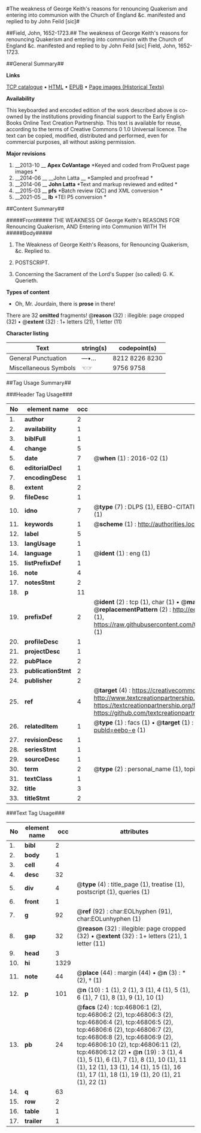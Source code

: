 #The weakness of George Keith's reasons for renouncing Quakerism and entering into communion with the Church of England &c. manifested and replied to by John Feild [sic]#

##Field, John, 1652-1723.##
The weakness of George Keith's reasons for renouncing Quakerism and entering into communion with the Church of England &c. manifested and replied to by John Feild [sic]
Field, John, 1652-1723.

##General Summary##

**Links**

[TCP catalogue](http://www.ota.ox.ac.uk/tcp/)  • 
[HTML](http://tei.it.ox.ac.uk/tcp/Texts-HTML/free/A41/A41280.html)  • 
[EPUB](http://tei.it.ox.ac.uk/tcp/Texts-EPUB/free/A41/A41280.epub) • 
[Page images (Historical Texts)](https://historicaltexts.jisc.ac.uk/eebo-11209662e)

**Availability**

This keyboarded and encoded edition of the work described above is co-owned by the
    institutions providing financial support to the Early English Books Online Text Creation
    Partnership. This text is available for reuse, according to the terms of  Creative Commons 0 1.0 Universal
    licence. The text can be copied, modified, distributed and performed, even for commercial
    purposes, all without asking permission.

**Major revisions**

1. __2013-10 __ __Apex CoVantage__ *Keyed and coded from ProQuest page images *
1. __2014-06 __ __John Latta __ *Sampled and proofread *
1. __2014-06 __ __John Latta__ *Text and markup reviewed and edited *
1. __2015-03 __ __pfs__ *Batch review (QC) and XML conversion *
1. __2021-05 __ __lb__ *TEI P5 conversion *

##Content Summary##

#####Front#####
THE WEAKNESS OF George Keith's REASONS FOR Renouncing Quakerism, AND Entering into Communion WITH TH
#####Body#####

1. The Weakness of George Keith's Reasons, for Renouncing Quakerism, &c. Replied to.

1. POSTSCRIPT.

1. Concerning the Sacrament of the Lord's Supper (so called) G. K. Querieth.

**Types of content**

  * Oh, Mr. Jourdain, there is **prose** in there!

There are 32 **omitted** fragments! 
 @__reason__ (32) : illegible: page cropped (32)  •  @__extent__ (32) : 1+ letters (21), 1 letter (11)

**Character listing**


|Text|string(s)|codepoint(s)|
|---|---|---|
|General Punctuation|—•…|8212 8226 8230|
|Miscellaneous Symbols|☜☞|9756 9758|

##Tag Usage Summary##

###Header Tag Usage###

|No|element name|occ|attributes|
|---|---|---|---|
|1.|__author__|2||
|2.|__availability__|1||
|3.|__biblFull__|1||
|4.|__change__|5||
|5.|__date__|7| @__when__ (1) : 2016-02 (1)|
|6.|__editorialDecl__|1||
|7.|__encodingDesc__|1||
|8.|__extent__|2||
|9.|__fileDesc__|1||
|10.|__idno__|7| @__type__ (7) : DLPS (1), EEBO-CITATION (1), VID (1), EEBO-PROQUEST (1), STC (2), OCLC (1)|
|11.|__keywords__|1| @__scheme__ (1) : http://authorities.loc.gov/ (1)|
|12.|__label__|5||
|13.|__langUsage__|1||
|14.|__language__|1| @__ident__ (1) : eng (1)|
|15.|__listPrefixDef__|1||
|16.|__note__|4||
|17.|__notesStmt__|2||
|18.|__p__|11||
|19.|__prefixDef__|2| @__ident__ (2) : tcp (1), char (1)  •  @__matchPattern__ (2) : ([0-9\-]+):([0-9IVX]+) (1), (.+) (1)  •  @__replacementPattern__ (2) : http://eebo.chadwyck.com/downloadtiff?vid=$1&page=$2 (1), https://raw.githubusercontent.com/textcreationpartnership/Texts/master/tcpchars.xml#$1 (1)|
|20.|__profileDesc__|1||
|21.|__projectDesc__|1||
|22.|__pubPlace__|2||
|23.|__publicationStmt__|2||
|24.|__publisher__|2||
|25.|__ref__|4| @__target__ (4) : https://creativecommons.org/publicdomain/zero/1.0/ (1), http://www.textcreationpartnership.org/docs/. (1), https://textcreationpartnership.org/faq/#faq05 (1), https://github.com/textcreationpartnership (1)|
|26.|__relatedItem__|1| @__type__ (1) : facs (1)  •  @__target__ (1) : https://data.historicaltexts.jisc.ac.uk/view?pubId=eebo-e (1)|
|27.|__revisionDesc__|1||
|28.|__seriesStmt__|1||
|29.|__sourceDesc__|1||
|30.|__term__|2| @__type__ (2) : personal_name (1), topical_term (1)|
|31.|__textClass__|1||
|32.|__title__|3||
|33.|__titleStmt__|2||


###Text Tag Usage###

|No|element name|occ|attributes|
|---|---|---|---|
|1.|__bibl__|2||
|2.|__body__|1||
|3.|__cell__|4||
|4.|__desc__|32||
|5.|__div__|4| @__type__ (4) : title_page (1), treatise (1), postscript (1), queries (1)|
|6.|__front__|1||
|7.|__g__|92| @__ref__ (92) : char:EOLhyphen (91), char:EOLunhyphen (1)|
|8.|__gap__|32| @__reason__ (32) : illegible: page cropped (32)  •  @__extent__ (32) : 1+ letters (21), 1 letter (11)|
|9.|__head__|3||
|10.|__hi__|1329||
|11.|__note__|44| @__place__ (44) : margin (44)  •  @__n__ (3) : * (2), † (1)|
|12.|__p__|101| @__n__ (10) : 1 (1), 2 (1), 3 (1), 4 (1), 5 (1), 6 (1), 7 (1), 8 (1), 9 (1), 10 (1)|
|13.|__pb__|24| @__facs__ (24) : tcp:46806:1 (2), tcp:46806:2 (2), tcp:46806:3 (2), tcp:46806:4 (2), tcp:46806:5 (2), tcp:46806:6 (2), tcp:46806:7 (2), tcp:46806:8 (2), tcp:46806:9 (2), tcp:46806:10 (2), tcp:46806:11 (2), tcp:46806:12 (2)  •  @__n__ (19) : 3 (1), 4 (1), 5 (1), 6 (1), 7 (1), 8 (1), 10 (1), 11 (1), 12 (1), 13 (1), 14 (1), 15 (1), 16 (1), 17 (1), 18 (1), 19 (1), 20 (1), 21 (1), 22 (1)|
|14.|__q__|63||
|15.|__row__|2||
|16.|__table__|1||
|17.|__trailer__|1||
